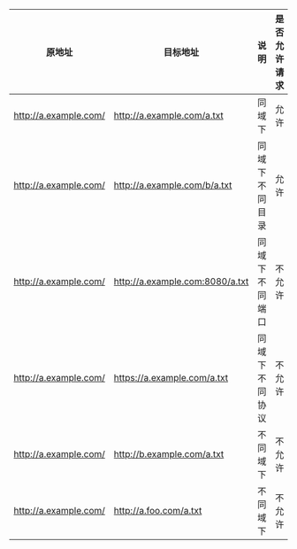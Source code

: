 | 原地址 | 目标地址 | 说明 | 是否允许请求 |
| --- | --- | --- | --------- |
| http://a.example.com/ | http://a.example.com/a.txt | 同域下 | 允许 |
| http://a.example.com/ | http://a.example.com/b/a.txt | 同域下不同目录 | 允许 |
| http://a.example.com/ | http://a.example.com:8080/a.txt | 同域下不同端口 | 不允许 |
| http://a.example.com/ | https://a.example.com/a.txt | 同域下不同协议 | 不允许 |
| http://a.example.com/ | http://b.example.com/a.txt | 不同域下 | 不允许 |
| http://a.example.com/ | http://a.foo.com/a.txt | 不同域下 | 不允许 |
